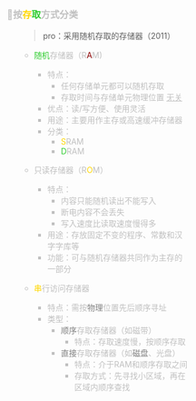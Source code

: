  <span style="color: silver;">

<div style="float: left; width: 64%; padding: 1%;">

### 🌟<span style="color: silver;">按<span style="color: Gold;">存</span><span style="color: LimeGreen;">取</span>方式分类  

<ul>

> pro：采用随机存取的存储器（2011）  

-  <span style="color: LimeGreen;">随机</span>存储器（R<span style="color: DarkRed;">A</span>M)
     - 特点：
       - 任何存储单元都可以随机存取
       - 存取时间与存储单元物理位置 <u>无关</u>
     - 优点：读/写方便、使用灵活
     - 用途：主要用作主存或高速缓冲存储器
     - 分类：
       -  <span style="color: Gold;">S</span>RAM
       -  <span style="color: LimeGreen;">D</span>RAM

- 只读存储器（R<span style="color: Gold;">O</span>M）
  - 特点：
    - 内容只能随机读出不能写入
    - 断电内容不会丢失
    - 写入速度比读取速度慢得多
  - 用途：存放固定不变的程序、常数和汉字字库等
  - 功能：可与随机存储器共同作为主存的一部分

- <span style="color: Gold;">串</span>行访问存储器
  - 特点：需按<span style="color: gray;">物理</span>位置先后顺序寻址
  - 类型：
    - <span style="color: gray;">顺序</span>存取存储器（如磁带）
      - 特点：存取速度慢，按顺序存取
    - <span style="color: gray;">直接</span>存取存储器（如<span style="color: gray;">磁盘</span>、光盘）
      - 特点：介于RAM和顺序存取之间
      - 存取方式：先寻找小区域，再在区域内顺序查找

</ul>
</div>
<div style="float: right; width: 26%; padding: 1%;">


</div>
<div style="clear: both;"></div>
